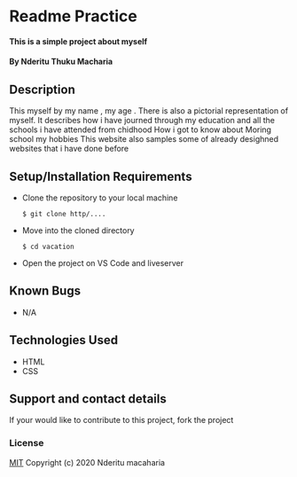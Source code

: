 # Readme Practice
#### This is a simple project about myself
#### By Nderitu Thuku Macharia
## Description
This  myself by my name , my age . There is also a pictorial representation of myself. It describes how i have journed through my education and all the schools i have attended from chidhood
How i got to know about Moring school
my hobbies
This website also samples some of already desighned websites that i have done before 
## Setup/Installation Requirements
* Clone the repository to your local machine
    ```
    $ git clone http/....
    ```
* Move into the cloned directory
    ```
    $ cd vacation 
    ```
* Open the project on VS Code and liveserver
## Known Bugs
* N/A
## Technologies Used
* HTML
* CSS
## Support and contact details
If your would like to contribute to this project, fork the project 
### License
[MIT](https://choosealicense.com/licenses/mit/)
Copyright (c) 2020 Nderitu macaharia